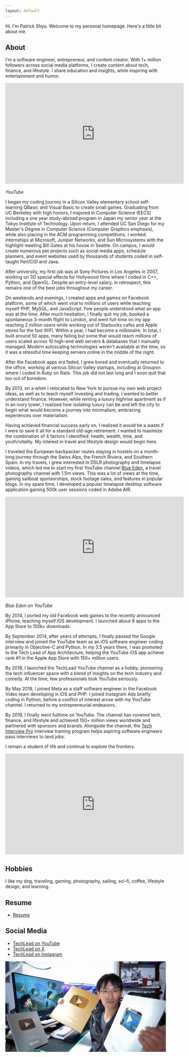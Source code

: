 ```yaml
---
layout: default
---
```


Hi, I'm Patrick Shyu. Welcome to my personal homepage. Here's a little bit about me.

## About
I'm a software engineer, entrepreneur, and content creator. With 1+ million followers across social media platforms, I create content about tech, finance, and lifestyle. I share education and insights, while inspiring with entertainment and humor.

<iframe width="560" height="315" src="https://www.youtube.com/embed/Ap2uWsJV25w?si=C78pPblWae0poNwH" title="YouTube video player" frameborder="0" allow="accelerometer; autoplay; clipboard-write; encrypted-media; gyroscope; picture-in-picture; web-share" referrerpolicy="strict-origin-when-cross-origin" allowfullscreen></iframe>

*YouTube*

I began my coding journey in a Silicon Valley elementary school self-learning QBasic and Visual Basic to create small games. Graduating from UC Berkeley with high honors, I majored in Computer Science (EECS) including a one year study-abroad program in Japan my senior year at the Tokyo Institute of Technology. Upon return, I attended UC San Diego for my Master's Degree in Computer Science (Computer Graphics emphasis), while also placing in the ACM programming competitions. I worked internships at Microsoft, Juniper Networks, and Sun Microsystems with the highlight meeting Bill Gates at his house in Seattle. On campus, I would create numerous pet projects such as social media apps, schedule planners, and event websites used by thousands of students coded in self-taught Perl/CGI and Java.

After university, my first job was at Sony Pictures in Los Angeles in 2007, working on 3D special effects for Hollywood films where I coded in C++, Python, and OpenGL. Despite an entry-level salary, in retrospect, this remains one of the best jobs throughout my career.

On weekends and evenings, I created apps and games on Facebook platform, some of which went viral to millions of users while teaching myself PHP, MySQL, and JavaScript. Few people understood what an app was at the time. After much hesitation, I finally quit my job, booked a spontaneous 3-month flight to London, and went full-time on my app reaching 2 million users while working out of Starbucks cafes and Apple stores for the fast WiFi. Within a year, I had become a millionaire. In total, I built around 50 apps, many failing but some that would reach millions of users scaled across 10 high-end web servers & databases that I manually managed. Modern autoscaling technologies weren't available at the time, so it was a stressful time keeping servers online in the middle of the night.

After the Facebook apps era faded, I grew bored and eventually returned to the office, working at various Silicon Valley startups, including at Groupon where I coded in Ruby on Rails. This job did not last long and I soon quit that too out of boredom.

By 2013, on a whim I relocated to New York to pursue my own web project ideas, as well as to teach myself investing and trading. I wanted to better understand finance. However, while renting a luxury highrise apartment as if in an ivory tower, I realized how isolating luxury can be and left the city to begin what would become a journey into minimalism, embracing experiences over materialism.

Having achieved financial success early on, I realized it would be a waste if I were to save it all for a standard old-age retirement. I wanted to maximize the combination of 4 factors I identified: health, wealth, time, and youth/vitality. My interest in travel and lifestyle design would begin here.

I traveled the European backpacker routes staying in hostels on a month-long journey through the Swiss Alps, the French Riviera, and Southern Spain. In my travels, I grew interested in DSLR photography and timelapse videos, which led me to start my first YouTube channel [Blue Eden](https://www.youtube.com/blueedenhd), a travel photography channel with 1.5m views. This was a lot of views at the time, gaining sailboat sponsorships, stock footage sales, and features in popular blogs. In my spare time, I developed a popular timelapse desktop software application gaining 500k user sessions coded in Adobe AIR.

<iframe width="560" height="315" src="https://www.youtube.com/embed/L2HXlcgfwKc?si=wsCS30037sD1G5aI" title="YouTube video player" frameborder="0" allow="accelerometer; autoplay; clipboard-write; encrypted-media; gyroscope; picture-in-picture; web-share" referrerpolicy="strict-origin-when-cross-origin" allowfullscreen></iframe>

*Blue Eden on YouTube*

By 2014, I ported my old Facebook web games to the recently announced iPhone, teaching myself iOS development. I launched about 9 apps to the App Store to 150k+ downloads.

By September 2014, after years of attempts, I finally passed the Google interview and joined the YouTube team as an iOS software engineer coding primarily in Objective-C and Python. In my 3.5 years there, I was promoted to the Tech Lead of App Architecture, helping the YouTube iOS app achieve rank #1 in the Apple App Store with 150+ million users.

By 2018, I launched the TechLead YouTube channel as a hobby, pioneering the tech influencer space with a blend of insights on the tech industry and comedy. At the time, few professionals took YouTube seriously.

By May 2018, I joined Meta as a staff software engineer in the Facebook Video team developing in iOS and PHP. I joined Instagram Ads briefly coding in Python, before a conflict of interest arose with my YouTube channel. I returned to my entrepreneurial endeavors.

By 2019, I finally went fulltime on YouTube. The channel has covered tech, finance, and lifestyle and achieved 150+ million views worldwide and partnered with sponsors and brands. Alongside the channel, the [Tech Interview Pro](https://techinterviewpro.com/) interview training program helps aspiring software engineers pass interviews to land jobs.

I remain a student of life and continue to explore the frontiers.

<iframe width="560" height="315" src="https://www.youtube.com/embed/nzyCMf0EW9A?si=saqAlqHsPEJZe62Z" title="YouTube video player" frameborder="0" allow="accelerometer; autoplay; clipboard-write; encrypted-media; gyroscope; picture-in-picture; web-share" referrerpolicy="strict-origin-when-cross-origin" allowfullscreen></iframe>


## Hobbies
I like my dog, traveling, gaming, photography, sailing, sci-fi, coffee, lifestyle design, and learning.

## Resume
* [Resume](https://drive.google.com/file/d/131-6ZAU0waEy7XCR9TqQY2gadglXvell/view?usp=drive_link)

## Social Media
* [TechLead on YouTube](https://www.youtube.com/techlead)
* [TechLead on X](https://x.com/techleadhd/)
* [TechLead on Instagram](https://instagram.com/techleadhd)

![TechLead on YouTube](assets/desksetup.jpg)
